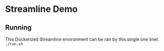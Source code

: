 # Streamline Demo

## Running
This Dockerized Streamline environment can be ran by this single one liner.
```./run.sh```
